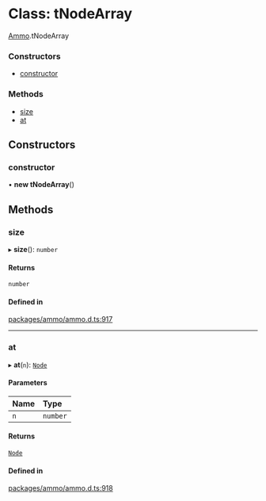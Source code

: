 # Class: tNodeArray

[Ammo](../modules/Ammo.md).tNodeArray

### Constructors

- [constructor](Ammo.tNodeArray.md#constructor)

### Methods

- [size](Ammo.tNodeArray.md#size)
- [at](Ammo.tNodeArray.md#at)

## Constructors

### constructor

• **new tNodeArray**()

## Methods

### size

▸ **size**(): `number`

#### Returns

`number`

#### Defined in

[packages/ammo/ammo.d.ts:917](https://github.com/Orillusion/orillusion/blob/main/packages/ammo/ammo.d.ts#L917)

___

### at

▸ **at**(`n`): [`Node`](Ammo.Node.md)

#### Parameters

| Name | Type |
| :------ | :------ |
| `n` | `number` |

#### Returns

[`Node`](Ammo.Node.md)

#### Defined in

[packages/ammo/ammo.d.ts:918](https://github.com/Orillusion/orillusion/blob/main/packages/ammo/ammo.d.ts#L918)
